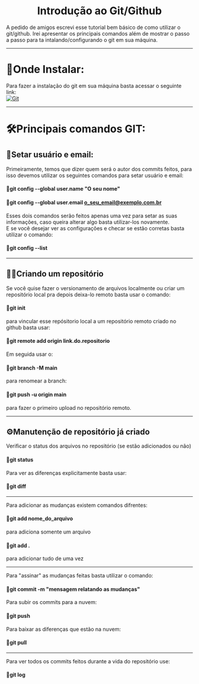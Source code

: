 <h1 align='center'>
Introdução ao Git/Github
</h1>

A pedido de amigos escrevi esse tutorial bem básico de como utilizar o git/github. Irei apresentar os principais comandos além de mostrar o passo a passo para ta intalando/configurando o git em sua máquina.

---

# 🔎Onde Instalar:
Para fazer a instalação do git em sua máquina basta acessar o seguinte link: </br>
[![Git](https://img.shields.io/badge/Git-f05032?style=for-the-badge&logo=git&logoColor=white)](https://git-scm.com/downloads)</br>

---

# 🛠️Principais comandos GIT:

## 🙋Setar usuário e email:
Primeiramente, temos que dizer quem será o autor dos commits feitos, para isso devemos utilizar os seguintes comandos para setar usuário e email:
#### 📍git config --global user.name "O seu nome"
#### 📍git config --global user.email o_seu_email@exemplo.com.br
Esses dois comandos serão feitos apenas uma vez para setar as suas informações, caso queira alterar algo basta utilizar-los novamente.  </br>
E se você desejar ver as configurações e checar se estão corretas basta utilizar o comando:
#### 📍git config --list

---

## 👩‍💻Criando um repositório
Se você quise fazer o versionamento de arquivos localmente ou criar um repositório local pra depois deixa-lo remoto basta usar o comando:
#### 📍git init
para vincular esse repósitorio local a um repositório remoto criado no github basta usar:
#### 📍git remote add origin link.do.repositorio
Em seguida usar o:
#### 📍git branch -M main
para renomear a branch:
#### 📍git push -u origin main
para fazer o primeiro upload no repositório remoto.

---

## ⚙️Manutenção de repositório já criado
Verificar o status dos arquivos  no repositório (se estão adicionados ou não)
#### 📍git status

Para ver as diferenças explicitamente basta usar:
#### 📍git diff
---

Para adicionar as mudanças existem comandos difrentes:

#### 📍git add nome_do_arquivo
para adiciona somente um arquivo
#### 📍git add .
para adicionar tudo de uma vez

---

Para "assinar" as mudanças feitas basta utilizar o comando:
#### 📍git commit -m "mensagem relatando as mudanças"

Para subir os commits para a nuvem:
#### 📍git push

Para baixar as diferenças que estão na nuvem:
#### 📍git pull

---

Para ver todos os commits feitos durante a vida do repositório use:
#### 📍git log








